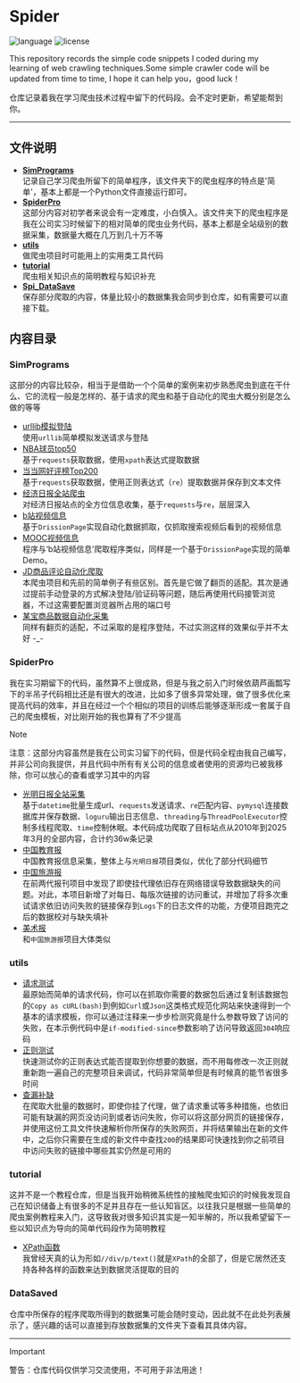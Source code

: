 # Spider

![language](https://img.shields.io/badge/language-Python-blue)
![license](https://img.shields.io/badge/License-MIT-red)

This repository records the simple code snippets I coded during my learning of web crawling techniques.Some simple crawler code will be updated from time to time, I hope it can help you，good luck！

仓库记录着我在学习爬虫技术过程中留下的代码段。会不定时更新，希望能帮到你。

---

## 文件说明

- [**SimPrograms**](https://github.com/zhuruili/Spider/tree/main/SimPrograms)  
  记录自己学习爬虫所留下的简单程序，该文件夹下的爬虫程序的特点是'简单'，基本上都是一个Python文件直接运行即可。
- [**SpiderPro**](https://github.com/zhuruili/Spider/tree/main/SpiderPro)  
  这部分内容对初学者来说会有一定难度，小白慎入。该文件夹下的爬虫程序是我在公司实习时候留下的相对简单的爬虫业务代码，基本上都是全站级别的数据采集，数据量大概在几万到几十万不等
- [**utils**](https://github.com/zhuruili/Spider/tree/main/utils)  
  做爬虫项目时可能用上的实用类工具代码
- [**tutorial**](https://github.com/zhuruili/Spider/tree/main/tutorial)  
  爬虫相关知识点的简明教程与知识补充
- [**Spi_DataSave**](https://github.com/zhuruili/Spider/tree/main/Spi_DataSave)  
  保存部分爬取的内容，体量比较小的数据集我会同步到仓库，如有需要可以直接下载。

## 内容目录

### SimPrograms

这部分的内容比较杂，相当于是借助一个个简单的案例来初步熟悉爬虫到底在干什么、它的流程一般是怎样的、基于请求的爬虫和基于自动化的爬虫大概分别是怎么做的等等

- [urllib模拟登陆](https://github.com/zhuruili/Spider/blob/main/SimPrograms/package_urllib.py)  
  使用`urllib`简单模拟发送请求与登陆
- [NBA球员top50](https://github.com/zhuruili/Spider/blob/main/SimPrograms/spi_NBA.py)  
  基于`requests`获取数据，使用`xpath`表达式提取数据
- [当当网好评榜Top200](https://github.com/zhuruili/Spider/blob/main/SimPrograms/spi_dangdang.py)  
  基于`requests`获取数据，使用正则表达式（`re`）提取数据并保存到文本文件
- [经济日报全站爬虫](https://github.com/zhuruili/Spider/blob/main/SimPrograms/spi_EconomicDaily.py)  
  对经济日报站点的全方位信息收集，基于`requests`与`re`，层层深入
- [b站视频信息](https://github.com/zhuruili/Spider/blob/main/SimPrograms/spi_bilibili_rsc.py)  
  基于`DrissionPage`实现自动化数据抓取，仅抓取搜索视频后看到的视频信息
- [MOOC视频信息](https://github.com/zhuruili/Spider/blob/main/SimPrograms/spi_MOOC_rsc.py)  
  程序与‘b站视频信息’爬取程序类似，同样是一个基于`DrissionPage`实现的简单Demo。
- [JD商品评论自动化爬取](https://github.com/zhuruili/Spider/blob/main/SimPrograms/spi_JD_comments.py)  
  本爬虫项目和先前的简单例子有些区别。首先是它做了翻页的适配。其次是通过提前手动登录的方式解决登陆/验证码等问题，随后再使用代码接管浏览器，不过这需要配置浏览器所占用的端口号
- [某宝商品数据自动化采集](https://github.com/zhuruili/Spider/blob/main/SimPrograms/spi_Taobao.py)  
  同样有翻页的适配，不过采取的是程序登陆，不过实测这样的效果似乎并不太好 -_-

### SpiderPro

我在实习期留下的代码，虽然算不上很成熟，但是与我之前入门时候依葫芦画瓢写下的半吊子代码相比还是有很大的改进，比如多了很多异常处理，做了很多优化来提高代码的效率，并且在经过一个个相似的项目的训练后能够逐渐形成一套属于自己的爬虫模板，对比刚开始的我也算有了不少提高

> [!Note]
> 注意：这部分内容虽然是我在公司实习留下的代码，但是代码全程由我自己编写，并非公司向我提供，并且代码中所有有关公司的信息或者使用的资源均已被我移除，你可以放心的查看或学习其中的内容

- [光明日报全站采集](https://github.com/zhuruili/Spider/blob/main/SpiderPro/spi_gmw.py)  
  基于`datetime`批量生成url、`requests`发送请求、`re`匹配内容、`pymysql`连接数据库并保存数据、`loguru`输出日志信息、`threading`与`ThreadPoolExecutor`控制多线程爬取、`time`控制休眠。本代码成功爬取了目标站点从2010年到2025年3月的全部内容，合计约36w条记录
- [中国教育报](https://github.com/zhuruili/Spider/blob/main/SpiderPro/spi_jyb.py)  
  中国教育报信息采集，整体上与`光明日报`项目类似，优化了部分代码细节
- [中国旅游报](https://github.com/zhuruili/Spider/blob/main/SpiderPro/spi_lyb.py)  
  在前两代报刊项目中发现了即使挂代理依旧存在网络错误导致数据缺失的问题。对此，本项目新增了对每日、每版次链接的访问重试，并增加了将多次重试请求依旧访问失败的链接保存到`Logs`下的日志文件的功能，方便项目跑完之后的数据校对与缺失填补
- [美术报](https://github.com/zhuruili/Spider/blob/main/SpiderPro/spi_msb.py)  
  和`中国旅游报`项目大体类似

### utils

- [请求测试](https://github.com/zhuruili/Spider/blob/main/utils/curl_test.py)  
  最原始而简单的请求代码，你可以在抓取你需要的数据包后通过复制该数据包的`Copy as cURL(bash)`到例如`Curl`或`Json`这类格式规范化网站来快速得到一个基本的请求模板，你可以通过注释来一步步检测究竟是什么参数导致了访问的失败，在本示例代码中是`if-modified-since`参数影响了访问导致返回`304`响应码
- [正则测试](https://github.com/zhuruili/Spider/blob/main/utils/re_test.py)  
  快速测试你的正则表达式能否提取到你想要的数据，而不用每修改一次正则就重新跑一遍自己的完整项目来调试，代码非常简单但是有时候真的能节省很多时间
- [查漏补缺](https://github.com/zhuruili/Spider/blob/main/utils/LeakFilling.py)  
  在爬取大批量的数据时，即使你挂了代理，做了请求重试等多种措施，也依旧可能有缺漏的网页没访问到或者访问失败，你可以将这部分网页的链接保存，并使用这份工具文件快速解析你所保存的失败网页，并将结果输出在新的文件中，之后你只需要在生成的新文件中查找`200`的结果即可快速找到你之前项目中访问失败的链接中哪些其实仍然是可用的

### tutorial

这并不是一个教程仓库，但是当我开始稍微系统性的接触爬虫知识的时候我发现自己在知识储备上有很多的不足并且存在一些认知盲区。以往我只是根据一些简单的爬虫案例教程来入门，这导致我对很多知识其实是一知半解的，所以我希望留下一些以知识点为导向的简单代码段作为简明教程

- [XPath函数](https://github.com/zhuruili/Spider/blob/main/tutorial/XPath_function.py)  
  我曾经天真的认为形如`//div/p/text()`就是`XPath`的全部了，但是它居然还支持各种各样的函数来达到数据灵活提取的目的

### DataSaved

仓库中所保存的程序爬取所得到的数据集可能会随时变动，因此就不在此处列表展示了，感兴趣的话可以直接到存放数据集的文件夹下查看其具体内容。

---

> [!Important]
> 警告：仓库代码仅供学习交流使用，不可用于非法用途！
